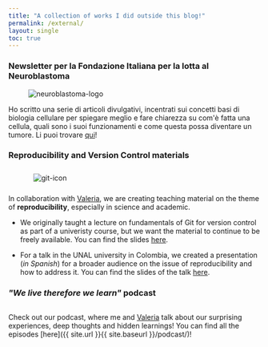 ```yaml
---
title: "A collection of works I did outside this blog!"
permalink: /external/
layout: single
toc: true
---
```

### Newsletter per la Fondazione Italiana per la lotta al Neuroblastoma
<figure style="width: 200px" class="align-left">
        <img src="https://neuroblastoma.org/wp-content/uploads/2020/07/logo-associazione-neuroblastoma_200x169.png" alt="neuroblastoma-logo">
</figure> 

Ho scritto una serie di articoli divulgativi, incentrati sui concetti basi di biologia cellulare per spiegare meglio e fare chiarezza su com'è fatta una cellula, quali sono i suoi funzionamenti e come questa possa diventare un tumore. Li puoi trovare [qui]({{site.url}}{{site.baseurl}}/neuroblastoma-newsletter/)!


### Reproducibility and Version Control materials
<figure style="width: 200px; padding: 10px" class="align-left">
        <img src="https://upload.wikimedia.org/wikipedia/commons/thumb/3/3f/Git_icon.svg/1024px-Git_icon.svg.png" alt="git-icon">
</figure> 

In collaboration with <a href="https://vfonsecad.github.io/dynamistics/">Valeria</a>, we are creating teaching material on the theme of **reproducibility**, especially in science and academic. 

- We originally taught a lecture on fundamentals of Git for version control as part of a univeristy course, but we want the material to continue to be freely available. You can find the slides [here](https://vfonsecad.github.io/mv_version_control/index#/).

- For a talk in the UNAL university in Colombia, we created a presentation (_in Spanish_) for a broader audience on the issue of reproducibility and how to address it. You can find the slides of the talk [here](https://vfonsecad.github.io/reproducibilidad_es/dialogos_unal_2021).
	
### _"We live therefore we learn"_ podcast
<figure style="width: 200px" class="align-left">
        <img src="{{ site.url }}{{ site.baseurl }}/assets/images/podcast_thumbnail.png" alt="">
</figure> 

Check out our podcast, where me and [Valeria](https://vfonsecad.github.io/dynamistics/) talk about our surprising experiences, deep thoughts and hidden learnings! You can find all the episodes [here]({{ site.url }}{{ site.baseurl }}/podcast/)!
